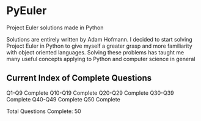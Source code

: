 # PyEuler
Project Euler solutions made in Python

Solutions are entirely written by Adam Hofmann. 
I decided to start solving Project Euler in Python to give myself a greater grasp and more familiarity with object oriented languages. 
Solving these problems has taught me many useful concepts applying to Python and computer science in general

Current Index of Complete Questions
-----------------

Q1-Q9 Complete
Q10-Q19 Complete
Q20-Q29 Complete
Q30-Q39 Complete
Q40-Q49 Complete
Q50 Complete

Total Questions Complete: 50
